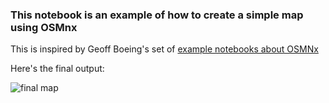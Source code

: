 ### This notebook is an example of how to create a simple map using OSMnx

This is inspired by Geoff Boeing's set of [example notebooks about OSMNx](https://github.com/gboeing/osmnx-examples)

Here's the final output:

![final map]('https://github.com/Chekos/blog-posts/blob/master/OSMNx-example/images/tijuana.png?raw=True')


